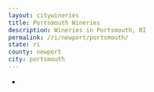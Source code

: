 ```yaml
---
layout: citywineries
title: Portsmouth Wineries
description: Wineries in Portsmouth, RI
permalink: /ri/newport/portsmouth/
state: ri
county: newport
city: portsmouth
---
```

-
